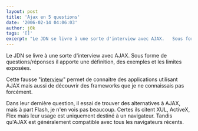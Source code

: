 ```yaml
---
layout: post
title: 'Ajax en 5 questions'
date: '2006-02-14 04:06:03'
author: j0k
tags: '[]'
excerpt: "Le JDN se livre à une sorte d'interview avec AJAX.   Sous forme de questions/réponses il apporte une définition, des exemples et les limites exposées.  \n  \nCette fausse &quot;[interview](http://solutions.journaldunet.com/0602/060208_qr-ajax.shtml)&quot; permet de connaitre des applications utilisant AJAX mais aussi de découvrir des frameworks que      …"
---
```


Le JDN se livre à une sorte d'interview avec AJAX.   Sous forme de questions/réponses il apporte une définition, des exemples et les limites exposées.

Cette fausse &quot;[interview](http://solutions.journaldunet.com/0602/060208_qr-ajax.shtml)&quot; permet de connaitre des applications utilisant AJAX mais aussi de découvrir des frameworks que je ne connaissais pas forcément.

Dans leur dernière question, il essai de trouver des alternatives à AJAX, mais à part Flash, je n'en vois pas beaucoup. Certes ils citent XUL, ActiveX, Flex mais leur usage est uniquement destiné à un navigateur. Tandis qu'AJAX est généralement compatible avec tous les navigateurs récents.

